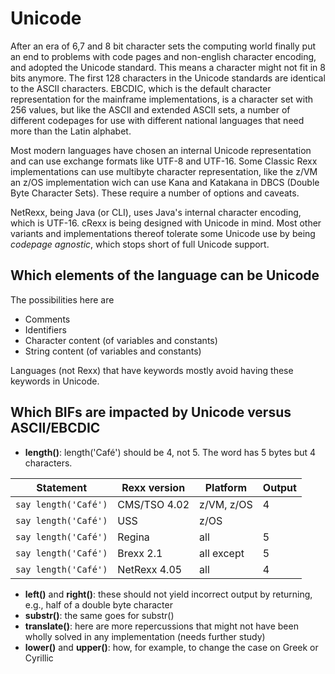 # Unicode

After an era of 6,7 and 8 bit character sets the computing world finally put an end to problems with code pages and non-english character encoding, and adopted the Unicode standard. This means a character might not fit in 8 bits anymore. The first 128 characters in the Unicode standards are identical to the ASCII characters. EBCDIC, which is the default character representation for the mainframe implementations, is a character set with 256 values, but like the ASCII and extended ASCII sets, a number of different codepages for use with different national languages that need more than the Latin alphabet.

Most modern languages have chosen an internal Unicode representation and can use exchange formats like UTF-8 and UTF-16. Some Classic Rexx implementations can use multibyte character representation, like the z/VM an z/OS implementation wich can use Kana and Katakana in DBCS (Double Byte Character Sets). These require a number of options and caveats. 

NetRexx, being Java (or CLI), uses Java's internal character encoding, which is UTF-16. cRexx is being designed with Unicode in mind. Most other variants and implementations thereof tolerate some Unicode use by being *codepage agnostic*, which stops short of full Unicode support.

## Which elements of the language can be Unicode

The possibilities here are
- Comments
- Identifiers
- Character content (of variables and constants)
- String content (of variables and constants)

Languages (not Rexx) that have keywords mostly avoid having these keywords in Unicode.

## Which BIFs are impacted by Unicode versus ASCII/EBCDIC

- __length()__: length('Café') should be 4, not 5. The word has 5 bytes but 4 characters.

| Statement   | Rexx version | Platform  | Output |
|-----------  |--------------|-----------|--------|
| `say length('Café')` | CMS/TSO 4.02 | z/VM, z/OS| 4  |
| `say length('Café')` | USS | z/OS|  |
| `say length('Café')` | Regina       | all       | 5 |
| `say length('Café')` | Brexx 2.1    | all except| 5  |
| `say length('Café')` | NetRexx 4.05 | all | 4

- __left()__ and __right()__: these should not yield incorrect output by returning, e.g., half of a double byte character
- __substr()__: the same goes for substr()
- __translate()__: here are more repercussions that might not have been wholly solved in any implementation (needs further study)
- __lower()__ and __upper()__: how, for example, to change the case on Greek or Cyrillic

